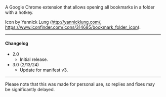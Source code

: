 A Google Chrome extension that allows opening all bookmarks in a folder with a hotkey.

Icon by Yannick Lung (http://yannicklung.com/, https://www.iconfinder.com/icons/314685/bookmark_folder_icon).


---

#### Changelog
* 2.0
  * Initial release.
* 3.0 (2/13/24)
  * Update for manifest v3.

---

Please note that this was made for personal use, so replies and fixes may be significantly delayed.